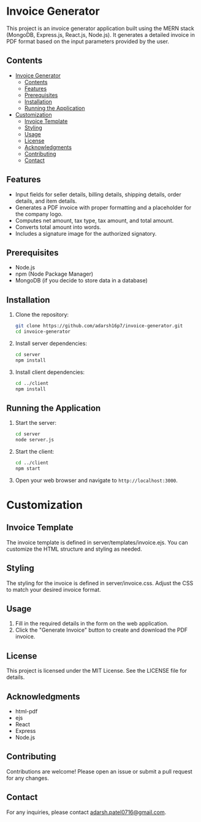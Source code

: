 # Invoice Generator

This project is an invoice generator application built using the MERN stack (MongoDB, Express.js, React.js, Node.js). It generates a detailed invoice in PDF format based on the input parameters provided by the user.

## Contents
- [Invoice Generator](#invoice-generator)
  - [Contents](#contents)
  - [Features](#features)
  - [Prerequisites](#prerequisites)
  - [Installation](#installation)
  - [Running the Application](#running-the-application)
- [Customization](#customization)
  - [Invoice Template](#invoice-template)
  - [Styling](#styling)
  - [Usage](#usage)
  - [License](#license)
  - [Acknowledgments](#acknowledgments)
  - [Contributing](#contributing)
  - [Contact](#contact)

## Features

- Input fields for seller details, billing details, shipping details, order details, and item details.
- Generates a PDF invoice with proper formatting and a placeholder for the company logo.
- Computes net amount, tax type, tax amount, and total amount.
- Converts total amount into words.
- Includes a signature image for the authorized signatory.

## Prerequisites

- Node.js
- npm (Node Package Manager)
- MongoDB (if you decide to store data in a database)

## Installation

1. Clone the repository:
    ```bash
    git clone https://github.com/adarsh16p7/invoice-generator.git
    cd invoice-generator
    ```

2. Install server dependencies:
    ```bash
    cd server
    npm install
    ```

3. Install client dependencies:
    ```bash
    cd ../client
    npm install
    ```

## Running the Application

1. Start the server:
    ```bash
    cd server
    node server.js
    ```

2. Start the client:
    ```bash
    cd ../client
    npm start
    ```

3. Open your web browser and navigate to `http://localhost:3000`.

# Customization

## Invoice Template

The invoice template is defined in server/templates/invoice.ejs. You can customize the HTML structure and styling as needed.

## Styling

The styling for the invoice is defined in server/invoice.css. Adjust the CSS to match your desired invoice format.
## Usage

1. Fill in the required details in the form on the web application.
2. Click the "Generate Invoice" button to create and download the PDF invoice.

## License

This project is licensed under the MIT License. See the LICENSE file for details.

## Acknowledgments
- html-pdf
- ejs
- React
- Express
- Node.js

## Contributing

Contributions are welcome! Please open an issue or submit a pull request for any changes.

## Contact
For any inquiries, please contact adarsh.patel0716@gmail.com.